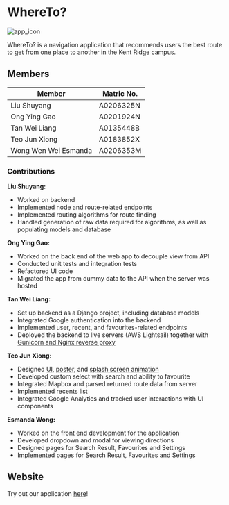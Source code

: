 # WhereTo?

![app_icon](https://i.imgur.com/BQCfKEL.png)

WhereTo? is a navigation application that recommends users the best route to get from one place to
another in the Kent Ridge campus.

## Members

| Member               | Matric No. |
| -------------------- | ---------- |
| Liu Shuyang          | A0206325N  |
| Ong Ying Gao         | A0201924N  |
| Tan Wei Liang        | A0135448B  |
| Teo Jun Xiong        | A0183852X  |
| Wong Wen Wei Esmanda | A0206353M  |

### Contributions

**Liu Shuyang:**
* Worked on backend
* Implemented node and route-related endpoints
* Implemented routing algorithms for route finding
* Handled generation of raw data required for algorithms, as well as populating models and database

**Ong Ying Gao:**

* Worked on the back end of the web app to decouple view from API
* Conducted unit tests and integration tests
* Refactored UI code
* Migrated the app from dummy data to the API when the server was hosted

**Tan Wei Liang:**
* Set up backend as a Django project, including database models
* Integrated Google authentication into the backend
* Implemented user, recent, and favourites-related endpoints
* Deployed the backend to live servers (AWS Lightsail) together with [Gunicorn and Nginx reverse proxy](https://serverfault.com/questions/331256/why-do-i-need-nginx-and-something-like-gunicorn)

**Teo Jun Xiong:**
* Designed [UI](https://www.figma.com/file/VbO8SFNmPKuwrHLv0gD5or/Wireframe?node-id=0%3A1), [poster](https://i.imgur.com/DJ2gZ8Q.png), and [splash screen animation](https://i.imgur.com/4m2PT4h.gif) 
* Developed custom select with search and ability to favourite
* Integrated Mapbox and parsed returned route data from server
* Implemented recents list
* Integrated Google Analytics and tracked user interactions with UI components



**Esmanda Wong:**
* Worked on the front end development for the application
* Developed dropdown and modal for viewing directions
* Designed pages for Search Result, Favourites and Settings
* Implemented pages for Search Result, Favourites and Settings

## Website

Try out our application [here](http://master.d2tah98lqcf7b1.amplifyapp.com)!
